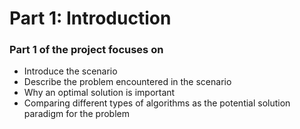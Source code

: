 <h1>Part 1: Introduction</h1>
<h3>Part 1 of the project focuses on</h3>

- Introduce the scenario
- Describe the problem encountered in the scenario
- Why an optimal solution is important
- Comparing different types of algorithms as the potential solution paradigm for the problem
